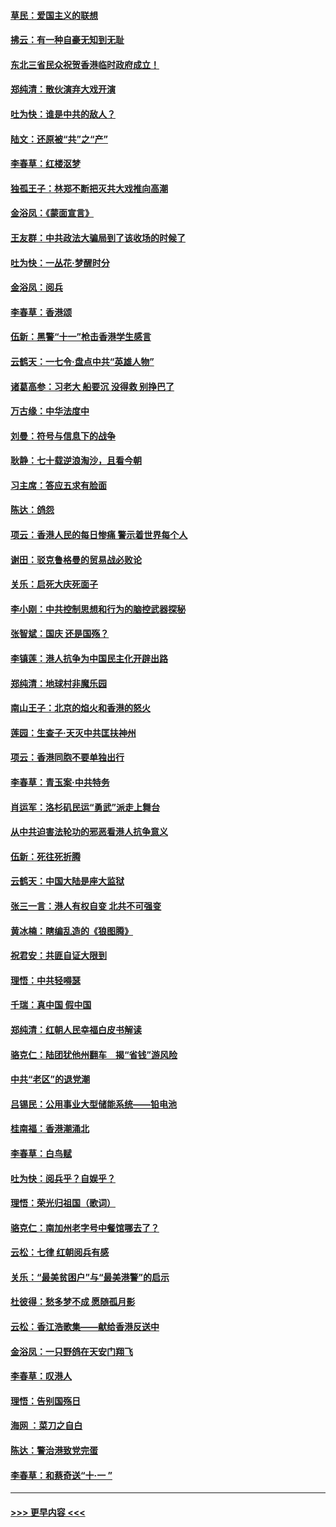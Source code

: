 #### [草民：爱国主义的联想](../pages/nsc993/n11572333.md?t=10070201) 
#### [拂云：有一种自豪无知到无耻](../pages/nsc993/n11572006.md?t=10070201) 
#### [东北三省民众祝贺香港临时政府成立！](../pages/nsc993/n11571215.md?t=10070201) 
#### [郑纯清：散伙演弃大戏开演](../pages/nsc993/n11570826.md?t=10070201) 
#### [吐为快：谁是中共的敌人？](../pages/nsc993/n11570817.md?t=10070201) 
#### [陆文：还原被“共”之“产”](../pages/nsc993/n11570798.md?t=10070201) 
#### [李春草：红楼沤梦](../pages/nsc993/n11569673.md?t=10070201) 
#### [独孤王子：林郑不断把灭共大戏推向高潮](../pages/nsc993/n11569381.md?t=10070201) 
#### [金浴凤：《蒙面宣言》](../pages/nsc993/n11569368.md?t=10070201) 
#### [王友群：中共政法大骗局到了该收场的时候了](../pages/nsc993/n11568940.md?t=10070201) 
#### [吐为快：一丛花‧梦醒时分](../pages/nsc993/n11567491.md?t=10070201) 
#### [金浴凤：阅兵](../pages/nsc993/n11567454.md?t=10070201) 
#### [李春草：香港颂](../pages/nsc993/n11567444.md?t=10070201) 
#### [伍新：黑警“十一”枪击香港学生感言](../pages/nsc993/n11567426.md?t=10070201) 
#### [云鹤天：一七令‧盘点中共“英雄人物”](../pages/nsc993/n11567091.md?t=10070201) 
#### [诸葛高参：习老大 船要沉 没得救 别挣巴了](../pages/nsc993/n11566976.md?t=10070201) 
#### [万古缘：中华法度中](../pages/nsc993/n11566726.md?t=10070201) 
#### [刘曼：符号与信息下的战争](../pages/nsc993/n11564655.md?t=10070201) 
#### [耿静：七十载逆浪淘沙，且看今朝](../pages/nsc993/n11564520.md?t=10070201) 
#### [习主席：答应五求有脸面](../pages/nsc993/n11563953.md?t=10070201) 
#### [陈达：鸽怨](../pages/nsc993/n11561879.md?t=10070201) 
#### [项云：香港人民的每日惨痛  警示着世界每个人](../pages/nsc993/n11559273.md?t=10070201) 
#### [谢田：驳克鲁格曼的贸易战必败论](../pages/nsc993/n11555840.md?t=10070201) 
#### [关乐：启死大庆死面子](../pages/nsc993/n11556823.md?t=10070201) 
#### [李小刚：中共控制思想和行为的脑控武器探秘](../pages/nsc993/n11556776.md?t=10070201) 
#### [张智斌：国庆  还是国殇？](../pages/nsc993/n11556617.md?t=10070201) 
#### [李镇莲：港人抗争为中国民主化开辟出路](../pages/nsc993/n11556570.md?t=10070201) 
#### [郑纯清：地球村非魔乐园](../pages/nsc993/n11555415.md?t=10070201) 
#### [南山王子：北京的焰火和香港的怒火](../pages/nsc993/n11555318.md?t=10070201) 
#### [莲园：生查子·天灭中共匡扶神州](../pages/nsc993/n11555302.md?t=10070201) 
#### [项云：香港同胞不要单独出行](../pages/nsc993/n11555276.md?t=10070201) 
#### [李春草：青玉案‧中共特务](../pages/nsc993/n11552356.md?t=10070201) 
#### [肖运军：洛杉矶民运“勇武”派走上舞台](../pages/nsc993/n11551595.md?t=10070201) 
#### [从中共迫害法轮功的邪恶看港人抗争意义](../pages/nsc993/n11540858.md?t=10070201) 
#### [伍新：死往死折腾](../pages/nsc993/n11550174.md?t=10070201) 
#### [云鹤天：中国大陆是座大监狱](../pages/nsc993/n11550155.md?t=10070201) 
#### [张三一言：港人有权自变 北共不可强变](../pages/nsc993/n11550132.md?t=10070201) 
#### [黄冰楠：瞎编乱造的《狼图腾》](../pages/nsc993/n11550082.md?t=10070201) 
#### [祝君安：共匪自证大限到](../pages/nsc993/n11550041.md?t=10070201) 
#### [理悟：中共轻嘚瑟](../pages/nsc993/n11547978.md?t=10070201) 
#### [千瑞：真中国 假中国](../pages/nsc993/n11547865.md?t=10070201) 
#### [郑纯清：红朝人民幸福白皮书解读](../pages/nsc993/n11547499.md?t=10070201) 
#### [骆克仁：陆团犹他州翻车　揭“省钱”游风险](../pages/nsc993/n11546977.md?t=10070201) 
#### [中共“老区”的退党潮](../pages/nsc993/n11545995.md?t=10070201) 
#### [吕锡民：公用事业大型储能系统——铅电池](../pages/nsc993/n11545701.md?t=10070201) 
#### [桂南福：香港潮涌北](../pages/nsc993/n11545682.md?t=10070201) 
#### [李春草：白鸟赋](../pages/nsc993/n11545663.md?t=10070201) 
#### [吐为快：阅兵乎？自娱乎？](../pages/nsc993/n11545625.md?t=10070201) 
#### [理悟：荣光归祖国（歌词）](../pages/nsc993/n11545616.md?t=10070201) 
#### [骆克仁：南加州老字号中餐馆哪去了？](../pages/nsc993/n11545120.md?t=10070201) 
#### [云松：七律 红朝阅兵有感](../pages/nsc993/n11542394.md?t=10070201) 
#### [关乐：“最美贫困户”与“最美港警”的启示](../pages/nsc993/n11542252.md?t=10070201) 
#### [杜彼得：愁多梦不成 愿随孤月影](../pages/nsc993/n11540296.md?t=10070201) 
#### [云松：香江浩歌集——献给香港反送中](../pages/nsc993/n11540149.md?t=10070201) 
#### [金浴凤：一只野鸽在天安门翔飞](../pages/nsc993/n11540280.md?t=10070201) 
#### [李春草：叹港人](../pages/nsc993/n11540119.md?t=10070201) 
#### [理悟：告别国殇日](../pages/nsc993/n11539610.md?t=10070201) 
#### [海网 ：菜刀之自白](../pages/nsc993/n11539597.md?t=10070201) 
#### [陈达：警治港致党完蛋](../pages/nsc993/n11538127.md?t=10070201) 
#### [李春草：和蔡奇送“十·一 ”](../pages/nsc993/n11537810.md?t=10070201) 

----
#### [ >>> 更早内容 <<< ](../indexes/nsc993-earlier.md)
